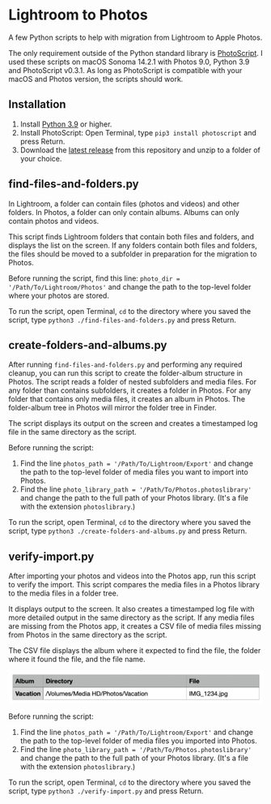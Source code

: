 # Lightroom to Photos

A few Python scripts to help with migration from Lightroom to Apple Photos.

The only requirement outside of the Python standard library is [PhotoScript](https://github.com/RhetTbull/PhotoScript). I used these scripts on macOS Sonoma 14.2.1 with Photos 9.0, Python 3.9 and PhotoScript v0.3.1. As long as PhotoScript is compatible with your macOS and Photos version, the scripts should work.

## Installation

1. Install [Python 3.9](https://www.python.org/downloads/macos/) or higher.
2. Install PhotoScript: Open Terminal, type `pip3 install photoscript` and press Return.
3. Download the [latest release](https://github.com/geofftaylor/lightroom-to-photos/releases/download/v1.0/lightroom-to-photos.zip) from this repository and unzip to a folder of your choice.

## find-files-and-folders.py

In Lightroom, a folder can contain files (photos and videos) and other folders. In Photos, a folder can only contain albums. Albums can only contain photos and videos.

This script finds Lightroom folders that contain both files and folders, and displays the list on the screen. If any folders contain both files and folders, the files should be moved to a subfolder in preparation for the migration to Photos.

Before running the script, find this line: `photo_dir = '/Path/To/Lightroom/Photos'` and change the path to the top-level folder where your photos are stored.

To run the script, open Terminal, `cd` to the directory where you saved the script, type `python3 ./find-files-and-folders.py` and press Return.

## create-folders-and-albums.py

After running `find-files-and-folders.py` and performing any required cleanup, you can run this script to create the folder-album structure in Photos. The script reads a folder of nested subfolders and media files. For any folder than contains subfolders, it creates a folder in Photos. For any folder that contains only media files, it creates an album in Photos. The folder-album tree in Photos will mirror the folder tree in Finder.

The script displays its output on the screen and creates a timestamped log file in the same directory as the script.

Before running the script: 

1. Find the line `photos_path = '/Path/To/Lightroom/Export'` and change the path to the top-level folder of media files you want to import into Photos.
2. Find the line `photo_library_path = '/Path/To/Photos.photoslibrary'` and change the path to the full path of your Photos library. (It's a file with the extension `photoslibrary`.)

To run the script, open Terminal, `cd` to the directory where you saved the script, type `python3 ./create-folders-and-albums.py` and press Return.

## verify-import.py

After importing your photos and videos into the Photos app, run this script to verify the import. This script compares the media files in a Photos library to the media files in a folder tree.

It displays output to the screen. It also creates a timestamped log file with more detailed output in the same directory as the script. If any media files are missing from the Photos app, it creates a CSV file of media files missing from Photos in the same directory as the script.

The CSV file displays the album where it expected to find the file, the folder where it found the file, and the file name.

![](./missing-files-csv.png)

Before running the script: 

1. Find the line `photos_path = '/Path/To/Lightroom/Export'` and change the path to the top-level folder of media files you imported into Photos.
2. Find the line `photo_library_path = '/Path/To/Photos.photoslibrary'` and change the path to the full path of your Photos library. (It's a file with the extension `photoslibrary`.)

To run the script, open Terminal, `cd` to the directory where you saved the script, type `python3 ./verify-import.py` and press Return.